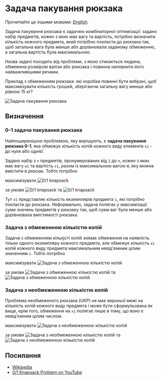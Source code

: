 # Задача пакування рюкзака

_Прочитайте це іншими мовами:_
[_English_](README.md).

Задача пакування рюкзака є задачею комбінаторної оптимізації: 
задано набір предметів, кожен з яких має вагу та вартість, 
потрібно визначити кількість кожного предмета, 
який потрібно покласти до рюкзака так, щоб загальна вага 
була менше або дорівнювала заданому обмеженню, а загальна 
вартість була максимальною.

Назва задачі походить від проблеми, з якою стикається людина, 
обмежена розміром валізи або рюкзака і повинна наповнити його 
найважливішими речами.

Приклад з обмеженням рюкзака: які коробки повинні бути вибрані, 
щоб максимізувати кількість грошей, зберігаючи загальну вагу 
менше або рівною 15 кг?

![Задача пакування рюкзака](https://upload.wikimedia.org/wikipedia/commons/f/fd/Knapsack.svg)

## Визначення

### 0-1 задача пакування рюкзака

Найпоширенішою проблемою, яку вирішують, є 
**задача пакування рюкзака 0-1**, яка обмежує кількість копій 
кожного виду елемента `xi` - до нуля або однієї.

Задано набір з `n` предметів, пронумерованих від `1` до `n`, 
кожен з яких має вагу `wi` та вартість `vi`, разом із максимальною 
вагою `W`, яку можна вмістити в рюкзак. Тобто потрібно 

максимізувати ![0/1 knapsack](https://wikimedia.org/api/rest_v1/media/math/render/svg/85620037d368d2136fb3361702df6a489416931b)

за умови ![0/1 knapsack](https://wikimedia.org/api/rest_v1/media/math/render/svg/dd6e7c9bca4397980976ea6d19237500ce3b8176)
та ![0/1 knapsack](https://wikimedia.org/api/rest_v1/media/math/render/svg/07dda71da2a630762c7b21b51ea54f86f422f951)

Тут `xi` представляє кількість екземплярів предмета `i`, які
потрібно покласти до рюкзака. Неформально, задача полягає у
максимізації суми значень предметів у рюкзаку так, щоб сума
ваг була менше або дорівнювала вмістимості рюкзака.

### Задача з обмеженною кількістю копій

Задача з обмеженням кількjсті копій знімає
обмеження на наявність тільки одного екземпляру кожного предмета,
але обмежує кількість `xi` копій кожного виду предмета максимальним
невід'ємним цілим значенням `c`. Тобто потрібно 

максимізувати ![Задача з обмеженною кількістю копій](https://wikimedia.org/api/rest_v1/media/math/render/svg/85620037d368d2136fb3361702df6a489416931b)

за умови ![Задача з обмеженною кількістю копій](https://wikimedia.org/api/rest_v1/media/math/render/svg/dd6e7c9bca4397980976ea6d19237500ce3b8176)
та ![Задача з обмеженною кількістю копій](https://wikimedia.org/api/rest_v1/media/math/render/svg/6c8c5ac4f8247b3b8e01e89de76a1df0ea969821)

### Задача з необмеженною кількістю копій

Проблема необмеженого рюкзака (UKP) не має верхньої межі
на кількість копій кожного виду предмета і може бути сформульована
як вище, крім того, обмеження на `xi` полягає лише в тому, що
воно є невід'ємним цілим числом.

максимізувати ![Задача з необмеженною кількістю копій](https://wikimedia.org/api/rest_v1/media/math/render/svg/85620037d368d2136fb3361702df6a489416931b)

за умови ![Задача з необмеженною кількістю копій](https://wikimedia.org/api/rest_v1/media/math/render/svg/dd6e7c9bca4397980976ea6d19237500ce3b8176) 
та ![Задача з необмеженною кількістю копій](https://wikimedia.org/api/rest_v1/media/math/render/svg/90a99710f61d5dea19e49ae5b31164d2b56b07e3)

## Посилання

- [Wikipedia](https://uk.wikipedia.org/wiki/%D0%97%D0%B0%D0%B4%D0%B0%D1%87%D0%B0_%D0%BF%D0%B0%D0%BA%D1%83%D0%B2%D0%B0%D0%BD%D0%BD%D1%8F_%D1%80%D1%8E%D0%BA%D0%B7%D0%B0%D0%BA%D0%B0)
- [0/1 Knapsack Problem on YouTube](https://www.youtube.com/watch?v=8LusJS5-AGo&list=PLLXdhg_r2hKA7DPDsunoDZ-Z769jWn4R8)
